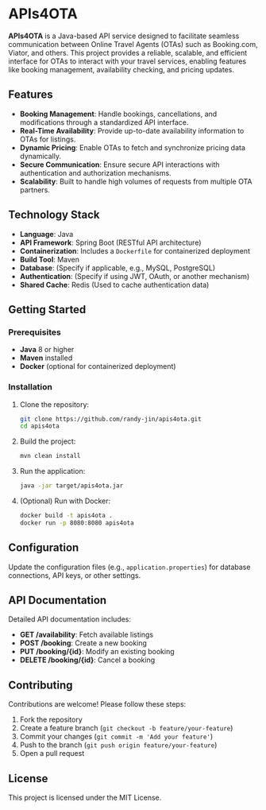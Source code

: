 # APIs4OTA

**APIs4OTA** is a Java-based API service designed to facilitate seamless communication between Online Travel Agents (OTAs) such as Booking.com, Viator, and others. This project provides a reliable, scalable, and efficient interface for OTAs to interact with your travel services, enabling features like booking management, availability checking, and pricing updates.

## Features

- **Booking Management**: Handle bookings, cancellations, and modifications through a standardized API interface.
- **Real-Time Availability**: Provide up-to-date availability information to OTAs for listings.
- **Dynamic Pricing**: Enable OTAs to fetch and synchronize pricing data dynamically.
- **Secure Communication**: Ensure secure API interactions with authentication and authorization mechanisms.
- **Scalability**: Built to handle high volumes of requests from multiple OTA partners.

## Technology Stack

- **Language**: Java
- **API Framework**: Spring Boot (RESTful API architecture)
- **Containerization**: Includes a `Dockerfile` for containerized deployment
- **Build Tool**: Maven
- **Database**: (Specify if applicable, e.g., MySQL, PostgreSQL)
- **Authentication**: (Specify if using JWT, OAuth, or another mechanism)
- **Shared Cache**: Redis (Used to cache authentication data)

## Getting Started

### Prerequisites

- **Java** 8 or higher
- **Maven** installed
- **Docker** (optional for containerized deployment)

### Installation

1. Clone the repository:
   ```bash
   git clone https://github.com/randy-jin/apis4ota.git
   cd apis4ota
   ```

2. Build the project:
   ```bash
   mvn clean install
   ```

3. Run the application:
   ```bash
   java -jar target/apis4ota.jar
   ```

4. (Optional) Run with Docker:
   ```bash
   docker build -t apis4ota .
   docker run -p 8080:8080 apis4ota
   ```

## Configuration

Update the configuration files (e.g., `application.properties`) for database connections, API keys, or other settings.

## API Documentation

Detailed API documentation includes:

- **GET /availability**: Fetch available listings
- **POST /booking**: Create a new booking
- **PUT /booking/{id}**: Modify an existing booking
- **DELETE /booking/{id}**: Cancel a booking

## Contributing

Contributions are welcome! Please follow these steps:

1. Fork the repository
2. Create a feature branch (`git checkout -b feature/your-feature`)
3. Commit your changes (`git commit -m 'Add your feature'`)
4. Push to the branch (`git push origin feature/your-feature`)
5. Open a pull request

## License

This project is licensed under the MIT License.
